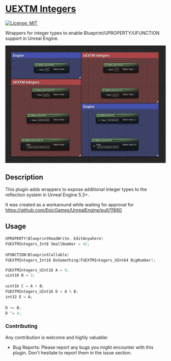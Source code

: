 # [UEXTM Integers](https://github.com/uextm/UEXTMIntegers)
[![License: MIT](https://img.shields.io/badge/license-MIT-blue.svg)](https://opensource.org/licenses/MIT)

Wrappers for integer types to enable Blueprint/UPROPERTY/UFUNCTION support in Unreal Engine.

![UEXTM Integers](./UEXTMIntegers.png)

## Description

This plugin adds wrappers to expose additional integer types to the reflection system in Unreal Engine 5.3+.

It was created as a workaround while waiting for approval for https://github.com/EpicGames/UnrealEngine/pull/11660

## Usage

```cpp
UPROPERTY(BlueprintReadWrite, EditAnywhere)
FUEXTMIntegers_Int8 SmallNumber = 42;

UFUNCTION(BlueprintCallable)
FUEXTMIntegers_Int16 DoSomething(FUEXTMIntegers_UInt64 BigNumber);
```

```cpp
FUEXTMIntegers_UInt16 A = 8;
uint16 B = 3;

uint16 C = A + B;
FUEXTMIntegers_UInt16 D = A % B;
int32 E = A;

D += B;
D ^= 4;
```

### Contributing

Any contribution is welcome and highly valuable:
- Bug Reports: Please report any bugs you might encounter with this plugin. Don't hesitate to report them in the issue section.

